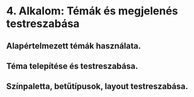 # 4. Alkalom: Témák és megjelenés testreszabása


## Alapértelmezett témák használata.
## Téma telepítése és testreszabása.
## Színpaletta, betűtípusok, layout testreszabása.